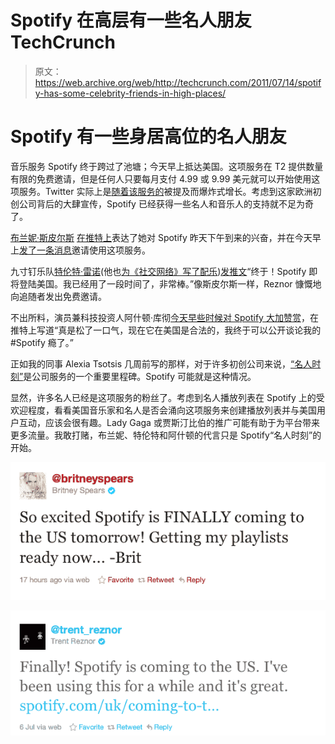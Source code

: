 # Spotify 在高层有一些名人朋友 TechCrunch

> 原文：<https://web.archive.org/web/http://techcrunch.com/2011/07/14/spotify-has-some-celebrity-friends-in-high-places/>

# Spotify 有一些身居高位的名人朋友

音乐服务 Spotify 终于跨过了池塘；今天早上抵达美国。这项服务在 T2 提供数量有限的免费邀请，但是任何人只要每月支付 4.99 或 9.99 美元就可以开始使用这项服务。Twitter 实际上是[随着该服务的](https://web.archive.org/web/20230203044700/http://twitter.com/#!/search/spotify%20)被提及而爆炸式增长。考虑到这家欧洲初创公司背后的大肆宣传，Spotify 已经获得一些名人和音乐人的支持就不足为奇了。

[布兰妮·斯皮尔斯](https://web.archive.org/web/20230203044700/http://twitter.com/#!/britneyspears) [在推特上](https://web.archive.org/web/20230203044700/http://twitter.com/#!/britneyspears/status/91305758565728256)表达了她对 Spotify 昨天下午到来的兴奋，并在今天早上[发了一条消息](https://web.archive.org/web/20230203044700/http://twitter.com/#!/britneyspears/status/91524841433341952)邀请使用这项服务。

九寸钉乐队[特伦特·雷诺](https://web.archive.org/web/20230203044700/http://twitter.com/#!/trent_reznor)(他也[为《社交网络》写了配乐](https://web.archive.org/web/20230203044700/https://techcrunch.com/2010/07/02/trent-reznor-facebook-movie/))[发推文](https://web.archive.org/web/20230203044700/http://twitter.com/#!/trent_reznor/status/88652801588207616)“终于！Spotify 即将登陆美国。我已经用了一段时间了，非常棒。”像斯皮尔斯一样，Reznor 慷慨地向追随者发出免费邀请。

不出所料，演员兼科技投资人阿什顿·库彻[今天早些时候对 Spotify 大加赞赏](https://web.archive.org/web/20230203044700/http://twitter.com/#!/aplusk/status/91558347609866241)，在推特上写道“真是松了一口气，现在它在美国是合法的，我终于可以公开谈论我的#Spotify 瘾了。”

正如我的同事 Alexia Tsotsis 几周前写的那样，对于许多初创公司来说，[“名人时刻”](//web.archive.org/web/20230203044700/http://techcrunch.com/2011/06/26/the-celebrity-moment/)是公司服务的一个重要里程碑。Spotify 可能就是这种情况。

显然，许多名人已经是这项服务的粉丝了。考虑到名人播放列表在 Spotify 上的受欢迎程度，看看美国音乐家和名人是否会涌向这项服务来创建播放列表并与美国用户互动，应该会很有趣。Lady Gaga 或贾斯汀比伯的推广可能有助于为平台带来更多流量。我敢打赌，布兰妮、特伦特和阿什顿的代言只是 Spotify“名人时刻”的开始。

![](img/e4bf281f54ffe25c317b8c489adb6d66.png)

![](img/e21f63ab94708f01029526b8fe59b322.png)
